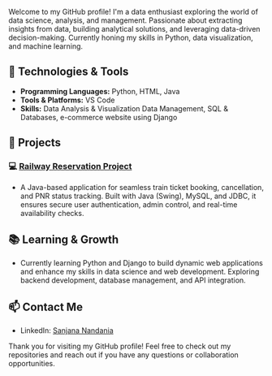 
Welcome to my GitHub profile! I'm a data enthusiast exploring the world of data science, analysis, and management. Passionate about extracting insights from data, building analytical solutions, and leveraging data-driven decision-making. Currently honing my skills in Python, data visualization, and machine learning.

## 🔧 Technologies & Tools

- **Programming Languages:** Python, HTML, Java
- **Tools & Platforms:** VS Code
- **Skills:** Data Analysis & Visualization Data Management, SQL & Databases, e-commerce website using Django

## 💼 Projects

### 💻 [Railway Reservation Project](https://github.com/threathawk05/Railway-Reservation-Project)  
- A Java-based application for seamless train ticket booking, cancellation, and PNR status tracking. Built with Java (Swing), MySQL, and JDBC, it ensures secure user authentication, admin control, and real-time availability checks.
## 📚 Learning & Growth

- Currently learning Python and Django to build dynamic web applications and enhance my skills in data science and web development. Exploring backend development, database management, and API integration.

## 📫 Contact Me

- LinkedIn: [Sanjana Nandania](https://www.linkedin.com/in/sanjana-nandania-507b92226/)

Thank you for visiting my GitHub profile! Feel free to check out my repositories and reach out if you have any questions or collaboration opportunities.


<!---
threathawk05/threathawk05 is a ✨ special ✨ repository because its `README.md` (this file) appears on your GitHub profile.
You can click the Preview link to take a look at your changes.
--->



